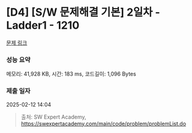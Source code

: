 # [D4] [S/W 문제해결 기본] 2일차 - Ladder1 - 1210 

[문제 링크](https://swexpertacademy.com/main/code/problem/problemDetail.do?contestProbId=AV14ABYKADACFAYh) 

### 성능 요약

메모리: 41,928 KB, 시간: 183 ms, 코드길이: 1,096 Bytes

### 제출 일자

2025-02-12 14:04



> 출처: SW Expert Academy, https://swexpertacademy.com/main/code/problem/problemList.do